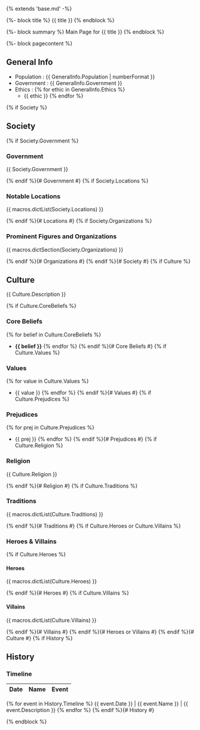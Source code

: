 {% extends 'base.md' -%}

{%- block title %}
{{ title }}
{% endblock %}

{%- block summary %}
Main Page for {{ title }}
{% endblock %}

{%- block pagecontent %}
## General Info

- Population : {{ GeneralInfo.Population | numberFormat }}
- Government : {{ GeneralInfo.Government }}
- Ethics :
{% for ethic in GeneralInfo.Ethics %}
    - {{ ethic }}
{% endfor %}

{% if Society %}
## Society

{% if Society.Government %}
### Government

{{ Society.Government }}

{% endif %}{# Government #}
{% if Society.Locations %}
### Notable Locations

{{ macros.dictList(Society.Locations) }}

{% endif %}{# Locations #}
{% if Society.Organizations %}
### Prominent Figures and Organizations

{{ macros.dictSection(Society.Organizations) }}

{% endif %}{# Organizations #}
{% endif %}{# Society #}
{% if Culture %}
## Culture

{{ Culture.Description }}

{% if Culture.CoreBeliefs %}
### Core Beliefs

{% for belief in Culture.CoreBeliefs %}
- **{{ belief }}**
{% endfor %}
{% endif %}{# Core Beliefs #}
{% if Culture.Values %}
### Values

{% for value in Culture.Values %}
- {{ value }}
{% endfor %}
{% endif %}{# Values #}
{% if Culture.Prejudices %}
### Prejudices

{% for prej in Culture.Prejudices %}
- {{ prej }}
{% endfor %}
{% endif %}{# Prejudices #}
{% if Culture.Religion %}
### Religion

{{ Culture.Religion }}

{% endif %}{# Religion #}
{% if Culture.Traditions %}
### Traditions

{{ macros.dictList(Culture.Traditions) }}

{% endif %}{# Traditions #}
{% if Culture.Heroes or Culture.Villains %}
### Heroes & Villains

{% if Culture.Heroes %}
#### Heroes

{{ macros.dictList(Culture.Heroes) }}

{% endif %}{# Heroes #}
{% if Culture.Villains %}
#### Villains

{{ macros.dictList(Culture.Villains) }}

{% endif %}{# Villains #}
{% endif %}{# Heroes or Villains #}
{% endif %}{# Culture #}
{% if History %}
## History

### Timeline

Date | Name | Event
:---:|:----:|:----
{% for event in History.Timeline %}
{{ event.Date }} | {{ event.Name }} | {{ event.Description }}
{% endfor %}
{% endif %}{# History #}

{% endblock %}
